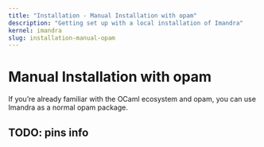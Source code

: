 ```yaml
---
title: "Installation - Manual Installation with opam"
description: "Getting set up with a local installation of Imandra"
kernel: imandra
slug: installation-manual-opam
---
```


# Manual Installation with opam

If you’re already familiar with the OCaml ecosystem and opam, you can use Imandra as a normal opam package. 

## TODO: pins info
